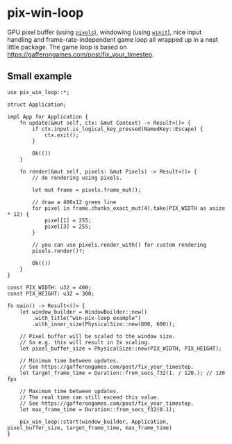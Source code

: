 # pix-win-loop

GPU pixel buffer (using [`pixels`][1]), windowing (using [`winit`][2]), nice input handling and frame-rate-independent game loop all wrapped up in a neat little package.
The game loop is based on <https://gafferongames.com/post/fix_your_timestep>.

## Small example

```no_run
use pix_win_loop::*;

struct Application;

impl App for Application {
    fn update(&mut self, ctx: &mut Context) -> Result<()> {
        if ctx.input.is_logical_key_pressed(NamedKey::Escape) {
            ctx.exit();
        }

        Ok(())
    }

    fn render(&mut self, pixels: &mut Pixels) -> Result<()> {
        // do rendering using pixels.

        let mut frame = pixels.frame_mut();

        // draw a 400x12 green line
        for pixel in frame.chunks_exact_mut(4).take(PIX_WIDTH as usize * 12) {
            pixel[1] = 255;
            pixel[3] = 255;
        }

        // you can use pixels.render_with() for custom rendering
        pixels.render()?;

        Ok(())
    }
}

const PIX_WIDTH: u32 = 400;
const PIX_HEIGHT: u32 = 300;

fn main() -> Result<()> {
    let window_builder = WindowBuilder::new()
        .with_title("win-pix-loop example")
        .with_inner_size(PhysicalSize::new(800, 600));

    // Pixel buffer will be scaled to the window size.
    // So e.g. this will result in 2x scaling.
    let pixel_buffer_size = PhysicalSize::new(PIX_WIDTH, PIX_HEIGHT);

    // Minimum time between updates.
    // See https://gafferongames.com/post/fix_your_timestep.
    let target_frame_time = Duration::from_secs_f32(1. / 120.); // 120 fps

    // Maximum time between updates.
    // The real time can still exceed this value.
    // See https://gafferongames.com/post/fix_your_timestep.
    let max_frame_time = Duration::from_secs_f32(0.1);

    pix_win_loop::start(window_builder, Application, pixel_buffer_size, target_frame_time, max_frame_time)
}

```

[1]: https://crates.io/crates/pixels
[2]: https://crates.io/crates/winit
